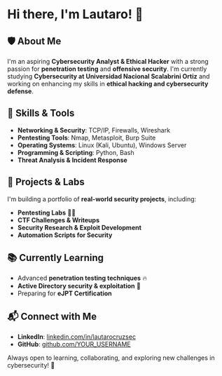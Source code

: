 # Hi there, I'm Lautaro! 👋

## 🛡️ About Me
I'm an aspiring **Cybersecurity Analyst & Ethical Hacker** with a strong passion for **penetration testing** and **offensive security**. I'm currently studying **Cybersecurity at Universidad Nacional Scalabrini Ortiz** and working on enhancing my skills in **ethical hacking and cybersecurity defense**.

## 🚀 Skills & Tools
- **Networking & Security**: TCP/IP, Firewalls, Wireshark
- **Pentesting Tools**: Nmap, Metasploit, Burp Suite
- **Operating Systems**: Linux (Kali, Ubuntu), Windows Server
- **Programming & Scripting**: Python, Bash
- **Threat Analysis & Incident Response**

## 📌 Projects & Labs
I'm building a portfolio of **real-world security projects**, including:
- **Pentesting Labs** 🏴‍☠️
- **CTF Challenges & Writeups**
- **Security Research & Exploit Development**
- **Automation Scripts for Security**

## 📚 Currently Learning
- Advanced **penetration testing techniques** 🔥
- **Active Directory security & exploitation** 🏢
- Preparing for **eJPT Certification**

## 📬 Connect with Me
- **LinkedIn**: [linkedin.com/in/lautarocruzsec](https://www.linkedin.com/in/lautarocruzsec/)
- **GitHub**: [github.com/YOUR_USERNAME](https://github.com/lautaro0x)

Always open to learning, collaborating, and exploring new challenges in cybersecurity! 🚀

